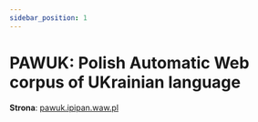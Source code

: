 ```yaml
---
sidebar_position: 1
---
```


# PAWUK: Polish Automatic Web corpus of UKrainian language


__Strona__: [pawuk.ipipan.waw.pl](https://pawuk.ipipan.waw.pl/)
